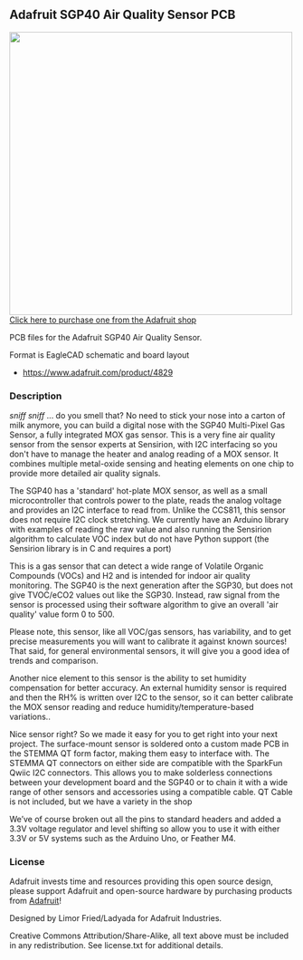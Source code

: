 ## Adafruit SGP40 Air Quality Sensor PCB

<a href="http://www.adafruit.com/products/4829"><img src="assets/4829.jpg?raw=true" width="500px"><br/>
Click here to purchase one from the Adafruit shop</a>

PCB files for the Adafruit SGP40 Air Quality Sensor.

Format is EagleCAD schematic and board layout
* https://www.adafruit.com/product/4829

### Description

*sniff* *sniff* ... do you smell that? No need to stick your nose into a carton of milk anymore, you can build a digital nose with the SGP40 Multi-Pixel Gas Sensor, a fully integrated MOX gas sensor. This is a very fine air quality sensor from the sensor experts at Sensirion, with I2C interfacing so you don't have to manage the heater and analog reading of a MOX sensor. It combines multiple metal-oxide sensing and heating elements on one chip to provide more detailed air quality signals.

The SGP40 has a 'standard' hot-plate MOX sensor, as well as a small microcontroller that controls power to the plate, reads the analog voltage and provides an I2C interface to read from. Unlike the CCS811, this sensor does not require I2C clock stretching. We currently have an Arduino library with examples of reading the raw value and also running the Sensirion algorithm to calculate VOC index but do not have Python support (the Sensirion library is in C and requires a port)

This is a gas sensor that can detect a wide range of Volatile Organic Compounds (VOCs) and H2 and is intended for indoor air quality monitoring. The SGP40 is the next generation after the SGP30, but does not give TVOC/eCO2 values out like the SGP30. Instead, raw signal from the sensor is processed using their software algorithm to give an overall 'air quality' value form 0 to 500.

Please note, this sensor, like all VOC/gas sensors, has variability, and to get precise measurements you will want to calibrate it against known sources! That said, for general environmental sensors, it will give you a good idea of trends and comparison.

Another nice element to this sensor is the ability to set humidity compensation for better accuracy. An external humidity sensor is required and then the RH% is written over I2C to the sensor, so it can better calibrate the MOX sensor reading and reduce humidity/temperature-based variations..

Nice sensor right? So we made it easy for you to get right into your next project. The surface-mount sensor is soldered onto a custom made PCB in the STEMMA QT form factor, making them easy to interface with. The STEMMA QT connectors on either side are compatible with the SparkFun Qwiic I2C connectors. This allows you to make solderless connections between your development board and the SGP40 or to chain it with a wide range of other sensors and accessories using a compatible cable. QT Cable is not included, but we have a variety in the shop

We’ve of course broken out all the pins to standard headers and added a 3.3V voltage regulator and level shifting so allow you to use it with either 3.3V or 5V systems such as the Arduino Uno, or Feather M4.

### License

Adafruit invests time and resources providing this open source design, please support Adafruit and open-source hardware by purchasing products from [Adafruit](https://www.adafruit.com)!

Designed by Limor Fried/Ladyada for Adafruit Industries.

Creative Commons Attribution/Share-Alike, all text above must be included in any redistribution.
See license.txt for additional details.
